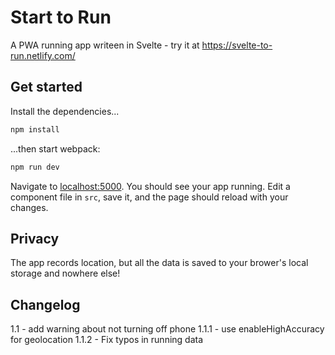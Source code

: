 # Start to Run

A PWA running app writeen in Svelte - try it at https://svelte-to-run.netlify.com/

## Get started

Install the dependencies...

```bash
npm install
```

...then start webpack:

```bash
npm run dev
```

Navigate to [localhost:5000](http://localhost:5000). You should see your app running. Edit a component file in `src`, save it, and the page should reload with your changes.

## Privacy

The app records location, but all the data is saved to your brower's local storage and nowhere else!

## Changelog

1.1 - add warning about not turning off phone
1.1.1 - use enableHighAccuracy for geolocation
1.1.2 - Fix typos in running data
